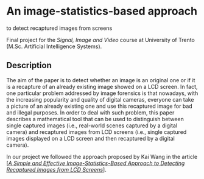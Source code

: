 # An image-statistics-based approach
to detect recaptured images from screens

Final project for the *Signal, Image and Video* course at University of Trento (M.Sc. Artificial Intelligence Systems).

## Description

The aim of the paper is to detect whether an image is an original one or if it is a recapture of
an already existing image showed on a LCD screen. In fact, one particular problem addressed by
image forensics is that nowadays, with the increasing popularity and quality of digital cameras,
everyone can take a picture of an already existing one and use this recaptured image for bad and
illegal purposes. In order to deal with such problem, this paper describes a mathematical tool that
can be used to distinguish between single captured images (i.e., real-world scenes captured by a
digital camera) and recaptured images from LCD screens (i.e., single captured images displayed on
a LCD screen and then recaptured by a digital camera).

In our project we followed the approach proposed by Kai Wang in the article [[*A Simple and Effective
Image-Statistics-Based Approach to Detecting Recaptured Images from LCD Screens*](https://www.semanticscholar.org/paper/A-simple-and-effective-image-statistics-based-to-Wang/4ffd6da6d26598dd36fc34b4d6605a5d06112a53)].
